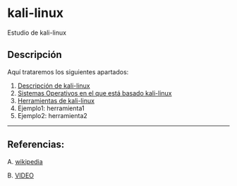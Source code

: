# kali-linux
Estudio de kali-linux
## Descripción
Aquí trataremos los siguientes apartados:
1. [Descripción de kali-linux](https://github.com/estebancr1993/kali-linux/blob/master/descripcion.md)
2. [Sistemas Operativos en el que está basado kali-linux](https://github.com/estebancr1993/kali-linux/blob/master/SistemasOperativos.md)
3. [Herramientas de kali-linux](https://github.com/estebancr1993/kali-linux/blob/master/Herramientas.md)
4. Ejemplo1: herramienta1
5. Ejemplo2: herramienta2

----------------------------------------

## Referencias:
A. [wikipedia](https://es.wikipedia.org/wiki/Kali_Linux)

B. [VIDEO](https://www.youtube.com/watch?v=25UH8KlNkOE&feature=youtu.be)
